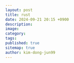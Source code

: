```yaml
---
layout: post
title: rust
date: 2024-09-21 20:15 +0900
description:
image:
category:
tags:
published: true
sitemap: true
author: kim-dong-jun99
---
```

